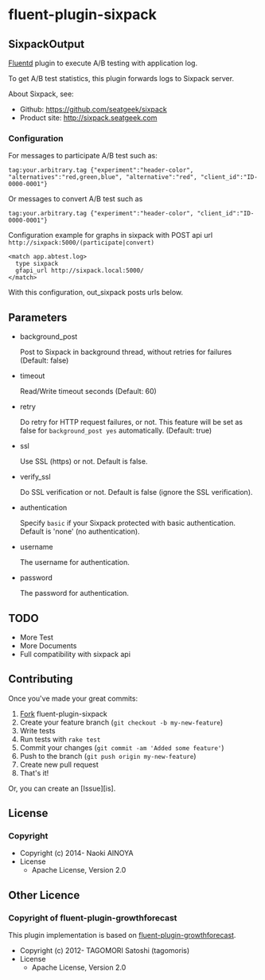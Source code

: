 # fluent-plugin-sixpack

## SixpackOutput

[Fluentd](http://fluentd.org) plugin to execute A/B testing with application log.

To get A/B test statistics, this plugin forwards logs to Sixpack server.

About Sixpack, see:
* Github: https://github.com/seatgeek/sixpack
* Product site: http://sixpack.seatgeek.com

### Configuration

For messages to participate A/B test such as:

    tag:your.arbitrary.tag {"experiment":"header-color", "alternatives":"red,green,blue", "alternative":"red", "client_id":"ID-0000-0001"}

Or messages to convert A/B test such as

    tag:your.arbitrary.tag {"experiment":"header-color", "client_id":"ID-0000-0001"}

Configuration example for graphs in sixpack with POST api url `http://sixpack:5000/(participate|convert)`

    <match app.abtest.log>
      type sixpack
      gfapi_url http://sixpack.local:5000/
    </match>

With this configuration, out_sixpack posts urls below.

## Parameters

* background_post

    Post to Sixpack in background thread, without retries for failures (Default: false)

* timeout

    Read/Write timeout seconds (Default: 60)

* retry

    Do retry for HTTP request failures, or not. This feature will be set as false for `background_post yes` automatically. (Default: true)

* ssl

    Use SSL (https) or not. Default is false.

* verify\_ssl

    Do SSL verification or not. Default is false (ignore the SSL verification).

* authentication

    Specify `basic` if your Sixpack protected with basic authentication. Default is 'none' (no authentication).

* username

    The username for authentication.

* password

    The password for authentication.

## TODO

* More Test
* More Documents
* Full compatibility with sixpack api

## Contributing

Once you've made your great commits:

1. [Fork][fk] fluent-plugin-sixpack
2. Create your feature branch (``git checkout -b my-new-feature``)
3. Write tests
4. Run tests with ``rake test``
5. Commit your changes (``git commit -am 'Added some feature'``)
6. Push to the branch (``git push origin my-new-feature``)
7. Create new pull request
8. That's it!

Or, you can create an [Issue][is].

## License

### Copyright

* Copyright (c) 2014- Naoki AINOYA
* License
  * Apache License, Version 2.0

## Other Licence

### Copyright of fluent-plugin-growthforecast

This plugin implementation is based on [fluent-plugin-growthforecast](https://github.com/tagomoris/fluent-plugin-growthforecast).

* Copyright (c) 2012- TAGOMORI Satoshi (tagomoris)
* License
  * Apache License, Version 2.0

[fk]: http://help.github.com/forking/
